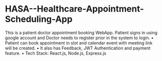 # HASA--Healthcare-Appointment-Scheduling-App
This is a patient doctor appointment booking WebApp. Patient signs in using google account and Doctor needs to register prior in the system to login. • Patient can book appointment in slot and calendar event with meeting link will be created. • It also has Feedback, JWT Authentication and payment feature. • Tech Stack: React.js, Node.js, Express.js
